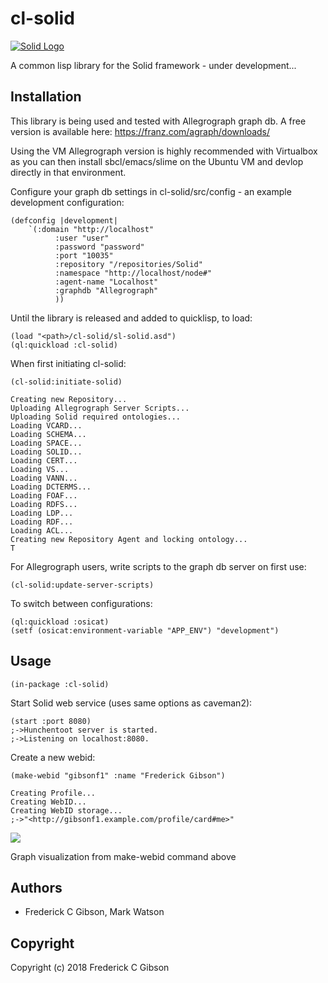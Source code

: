 # cl-solid

[![Solid Logo](https://avatars3.githubusercontent.com/u/14262490?v=3&s=200)](https://github.com/solid/solid)

A common lisp library for the Solid framework - under development...

## Installation

This library is being used and tested with Allegrograph graph db.
A free version is available here: https://franz.com/agraph/downloads/

Using the VM Allegrograph version is highly recommended with Virtualbox as you can then install sbcl/emacs/slime on the Ubuntu VM and devlop directly in that environment.

Configure your graph db settings in cl-solid/src/config - an example development configuration:

```common-lisp
(defconfig |development|
    `(:domain "http://localhost"
	      :user "user"
	      :password "password"
	      :port "10035"
	      :repository "/repositories/Solid"
	      :namespace "http://localhost/node#"
	      :agent-name "Localhost"
	      :graphdb "Allegrograph"
	      ))
```
Until the library is released and added to quicklisp, to load:

```common-lisp
(load "<path>/cl-solid/sl-solid.asd")
(ql:quickload :cl-solid)
```

When first initiating cl-solid:
```common-lisp
(cl-solid:initiate-solid)

Creating new Repository...
Uploading Allegrograph Server Scripts...
Uploading Solid required ontologies...
Loading VCARD...
Loading SCHEMA...
Loading SPACE...
Loading SOLID...
Loading CERT...
Loading VS...
Loading VANN...
Loading DCTERMS...
Loading FOAF...
Loading RDFS...
Loading LDP...
Loading RDF...
Loading ACL...
Creating new Repository Agent and locking ontology...
T
```
For Allegrograph users, write scripts to the graph db server on first use:
```common-lisp
(cl-solid:update-server-scripts)
```

To switch between configurations:

```common-lisp
(ql:quickload :osicat)
(setf (osicat:environment-variable "APP_ENV") "development")
```

## Usage

```common-lisp
(in-package :cl-solid)
```

Start Solid web service (uses same options as caveman2):

```common-lisp
(start :port 8080)
;->Hunchentoot server is started.
;->Listening on localhost:8080.
```

Create a new webid:
```common-lisp
(make-webid "gibsonf1" :name "Frederick Gibson")

Creating Profile...
Creating WebID...
Creating WebID storage...
;->"<http://gibsonf1.example.com/profile/card#me>"
```

[![](https://graphmetrix.com/images/solid-webid.png)](https://github.com/gibsonf1/cl-solid)

Graph visualization from make-webid command above



## Authors

* Frederick C Gibson, Mark Watson

## Copyright

Copyright (c) 2018 Frederick C Gibson


